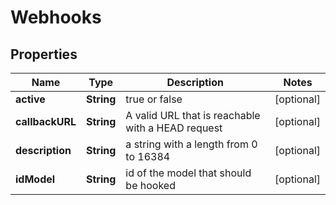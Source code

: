 # Webhooks

## Properties
Name | Type | Description | Notes
------------ | ------------- | ------------- | -------------
**active** | **String** |  true or false |  [optional]
**callbackURL** | **String** | A valid URL that is reachable with a HEAD request |  [optional]
**description** | **String** | a string with a length from 0 to 16384 |  [optional]
**idModel** | **String** | id of the model that should be hooked |  [optional]
